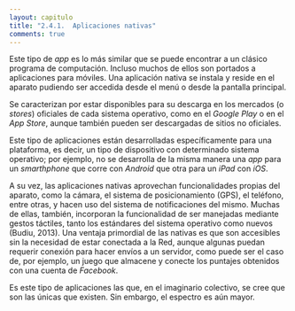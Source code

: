 ```yaml
---
layout: capitulo
title: "2.4.1.	Aplicaciones nativas"
comments: true
---
```


Este tipo de _app_ es lo más similar que se puede encontrar a un clásico programa de computación. Incluso muchos de ellos son portados a aplicaciones para móviles. Una aplicación nativa se instala y reside en el aparato pudiendo ser accedida desde el menú o desde la pantalla principal.

Se caracterizan por estar disponibles para su descarga en los mercados (o _stores_) oficiales de cada sistema operativo, como en el _Google Play_ o en el _App Store_, aunque también pueden ser descargadas de sitios no oficiales.

Este tipo de aplicaciones están desarrolladas específicamente para una plataforma, es decir, un tipo de dispositivo con determinado sistema operativo; por ejemplo, no se desarrolla de la misma manera una _app_ para un _smarthphone_ que corre con _Android_ que otra para un _iPad_ con _iOS_.

A su vez, las aplicaciones nativas aprovechan funcionalidades propias del aparato, como la cámara, el sistema de posicionamiento (GPS), el teléfono, entre otras, y hacen uso del sistema de notificaciones del mismo. Muchas de ellas, también, incorporan la funcionalidad de ser manejadas mediante gestos táctiles, tanto los estándares del sistema operativo como nuevos (Budiu, 2013). Una ventaja primordial de las nativas es que son accesibles sin la necesidad de estar conectada a la Red, aunque algunas puedan requerir conexión para hacer envíos a un servidor, como puede ser el caso de, por ejemplo, un juego que almacene y conecte los puntajes obtenidos con una cuenta de _Facebook_.

Es este tipo de aplicaciones las que, en el imaginario colectivo, se cree que son las únicas que existen. Sin embargo, el espectro es aún mayor.
